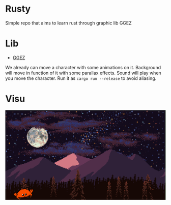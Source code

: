 # Rusty
Simple repo that aims to learn rust through graphic lib GGEZ

# Lib
- [GGEZ](https://github.com/ggez/ggez)

We already can move a character with some animations on it. Background will move in function of it with some parallax effects. Sound will play when you move the character.
Run it as `cargo run --release` to avoid aliasing.

# Visu
![](https://github.com/3t13nn3/Rusty/blob/main/screenshot/example.png)
